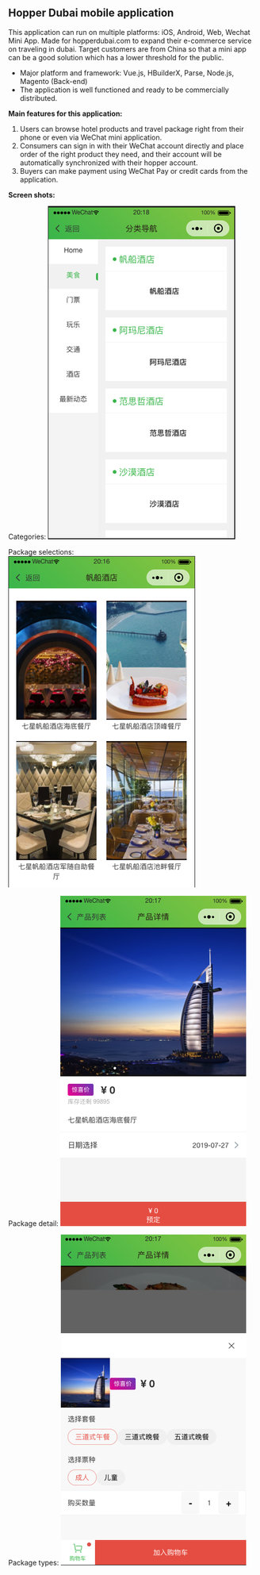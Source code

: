 ## Hopper Dubai mobile application

This application can run on multiple platforms: iOS, Android, Web, Wechat Mini App. Made for hopperdubai.com to expand their e-commerce service on traveling in dubai. Target customers are from China so that a mini app can be a good solution which has a lower threshold for the public.


* Major platform and framework: Vue.js, HBuilderX, Parse, Node.js, Magento (Back-end)
* The application is well functioned and ready to be commercially distributed.

**Main features for this application:**
1. Users can browse hotel products and travel package right from their phone or even via WeChat mini application.
2. Consumers can sign in with their WeChat account directly and place order of the right product they need, and their account will be automatically synchronized with their hopper account.
3. Buyers can make payment using WeChat Pay or credit cards from the application.

**Screen shots:**

Categories:
![Categories](https://github.com/HenryJiang97/HopperDubai/blob/master/Screenshots/Screen%20Shot%202019-07-27%20at%208.18.53%20PM.png)

Package selections:
![Package selections](https://github.com/HenryJiang97/HopperDubai/blob/master/Screenshots/Screen%20Shot%202019-07-27%20at%208.16.49%20PM.png)

Package detail:
![Package detail](https://github.com/HenryJiang97/HopperDubai/blob/master/Screenshots/Screen%20Shot%202019-07-27%20at%208.17.28%20PM.png)

Package types:
![Package types](https://github.com/HenryJiang97/HopperDubai/blob/master/Screenshots/Screen%20Shot%202019-07-27%20at%208.17.48%20PM.png)